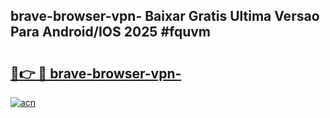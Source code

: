 ## brave-browser-vpn- Baixar Gratis Ultima Versao Para Android/IOS 2025 #fquvm

# <h2><a href="https://ainizakaria.my?title=brave-browser-vpn-&ref=20M">🔗👉 🔴 brave-browser-vpn-</a></h2>

[![acn](https://github.com/user-attachments/assets/0f9c940e-d8b0-45ae-aac7-cd30a18b3e1c)](https://ainizakaria.my?title=brave-browser-vpn-&ref=20M)

